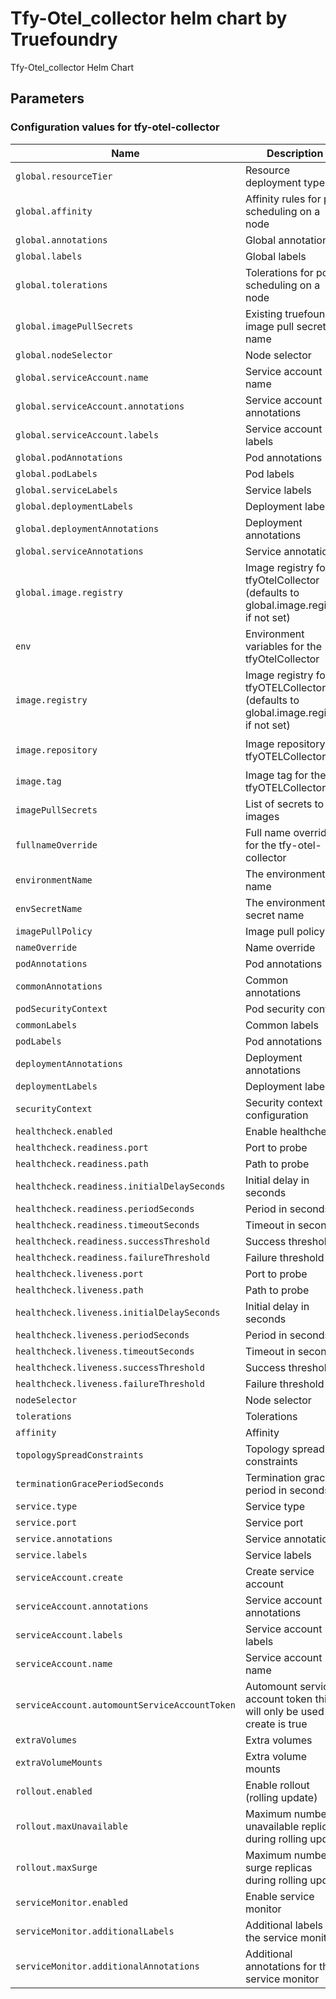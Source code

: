 # Tfy-Otel_collector helm chart by Truefoundry

Tfy-Otel_collector Helm Chart 

## Parameters

### Configuration values for tfy-otel-collector

| Name                                          | Description                                                                        | Value                                   |
| --------------------------------------------- | ---------------------------------------------------------------------------------- | --------------------------------------- |
| `global.resourceTier`                         | Resource deployment type                                                           | `""`                                    |
| `global.affinity`                             | Affinity rules for pod scheduling on a node                                        | `{}`                                    |
| `global.annotations`                          | Global annotations                                                                 | `{}`                                    |
| `global.labels`                               | Global labels                                                                      | `{}`                                    |
| `global.tolerations`                          | Tolerations for pod scheduling on a node                                           | `[]`                                    |
| `global.imagePullSecrets`                     | Existing truefoundry image pull secret name                                        | `[]`                                    |
| `global.nodeSelector`                         | Node selector                                                                      | `{}`                                    |
| `global.serviceAccount.name`                  | Service account name                                                               | `truefoundry`                           |
| `global.serviceAccount.annotations`           | Service account annotations                                                        | `{}`                                    |
| `global.serviceAccount.labels`                | Service account labels                                                             | `{}`                                    |
| `global.podAnnotations`                       | Pod annotations                                                                    | `{}`                                    |
| `global.podLabels`                            | Pod labels                                                                         | `{}`                                    |
| `global.serviceLabels`                        | Service labels                                                                     | `{}`                                    |
| `global.deploymentLabels`                     | Deployment labels                                                                  | `{}`                                    |
| `global.deploymentAnnotations`                | Deployment annotations                                                             | `{}`                                    |
| `global.serviceAnnotations`                   | Service annotations                                                                | `{}`                                    |
| `global.image.registry`                       | Image registry for tfyOtelCollector (defaults to global.image.registry if not set) | `tfy.jfrog.io`                          |
| `env`                                         | Environment variables for the tfyOtelCollector                                     | `{}`                                    |
| `image.registry`                              | Image registry for tfyOTELCollector (defaults to global.image.registry if not set) | `""`                                    |
| `image.repository`                            | Image repository for tfyOTELCollector                                              | `tfy-private-images/tfy-otel-collector` |
| `image.tag`                                   | Image tag for the tfyOTELCollector                                                 | `v0.93.1`                               |
| `imagePullSecrets`                            | List of secrets to pull images                                                     | `[]`                                    |
| `fullnameOverride`                            | Full name override for the tfy-otel-collector                                      | `""`                                    |
| `environmentName`                             | The environment name                                                               | `default`                               |
| `envSecretName`                               | The environment secret name                                                        | `""`                                    |
| `imagePullPolicy`                             | Image pull policy                                                                  | `IfNotPresent`                          |
| `nameOverride`                                | Name override                                                                      | `""`                                    |
| `podAnnotations`                              | Pod annotations                                                                    | `{}`                                    |
| `commonAnnotations`                           | Common annotations                                                                 | `{}`                                    |
| `podSecurityContext`                          | Pod security context                                                               | `{}`                                    |
| `commonLabels`                                | Common labels                                                                      | `{}`                                    |
| `podLabels`                                   | Pod annotations                                                                    | `{}`                                    |
| `deploymentAnnotations`                       | Deployment annotations                                                             | `{}`                                    |
| `deploymentLabels`                            | Deployment labels                                                                  | `{}`                                    |
| `securityContext`                             | Security context configuration                                                     | `{}`                                    |
| `healthcheck.enabled`                         | Enable healthcheck                                                                 | `true`                                  |
| `healthcheck.readiness.port`                  | Port to probe                                                                      | `3000`                                  |
| `healthcheck.readiness.path`                  | Path to probe                                                                      | `/health/status`                        |
| `healthcheck.readiness.initialDelaySeconds`   | Initial delay in seconds                                                           | `30`                                    |
| `healthcheck.readiness.periodSeconds`         | Period in seconds                                                                  | `10`                                    |
| `healthcheck.readiness.timeoutSeconds`        | Timeout in seconds                                                                 | `1`                                     |
| `healthcheck.readiness.successThreshold`      | Success threshold                                                                  | `1`                                     |
| `healthcheck.readiness.failureThreshold`      | Failure threshold                                                                  | `3`                                     |
| `healthcheck.liveness.port`                   | Port to probe                                                                      | `3000`                                  |
| `healthcheck.liveness.path`                   | Path to probe                                                                      | `/health/status`                        |
| `healthcheck.liveness.initialDelaySeconds`    | Initial delay in seconds                                                           | `600`                                   |
| `healthcheck.liveness.periodSeconds`          | Period in seconds                                                                  | `10`                                    |
| `healthcheck.liveness.timeoutSeconds`         | Timeout in seconds                                                                 | `1`                                     |
| `healthcheck.liveness.successThreshold`       | Success threshold                                                                  | `1`                                     |
| `healthcheck.liveness.failureThreshold`       | Failure threshold                                                                  | `3`                                     |
| `nodeSelector`                                | Node selector                                                                      | `{}`                                    |
| `tolerations`                                 | Tolerations                                                                        | `{}`                                    |
| `affinity`                                    | Affinity                                                                           | `{}`                                    |
| `topologySpreadConstraints`                   | Topology spread constraints                                                        | `{}`                                    |
| `terminationGracePeriodSeconds`               | Termination grace period in seconds                                                | `120`                                   |
| `service.type`                                | Service type                                                                       | `ClusterIP`                             |
| `service.port`                                | Service port                                                                       | `4318`                                  |
| `service.annotations`                         | Service annotations                                                                | `{}`                                    |
| `service.labels`                              | Service labels                                                                     | `{}`                                    |
| `serviceAccount.create`                       | Create service account                                                             | `false`                                 |
| `serviceAccount.annotations`                  | Service account annotations                                                        | `{}`                                    |
| `serviceAccount.labels`                       | Service account labels                                                             | `{}`                                    |
| `serviceAccount.name`                         | Service account name                                                               | `""`                                    |
| `serviceAccount.automountServiceAccountToken` | Automount service account token this will only be used if create is true           | `false`                                 |
| `extraVolumes`                                | Extra volumes                                                                      | `[]`                                    |
| `extraVolumeMounts`                           | Extra volume mounts                                                                | `[]`                                    |
| `rollout.enabled`                             | Enable rollout (rolling update)                                                    | `true`                                  |
| `rollout.maxUnavailable`                      | Maximum number of unavailable replicas during rolling update                       | `1`                                     |
| `rollout.maxSurge`                            | Maximum number of surge replicas during rolling update                             | `50%`                                   |
| `serviceMonitor.enabled`                      | Enable service monitor                                                             | `true`                                  |
| `serviceMonitor.additionalLabels`             | Additional labels for the service monitor                                          | `{}`                                    |
| `serviceMonitor.additionalAnnotations`        | Additional annotations for the service monitor                                     | `{}`                                    |
